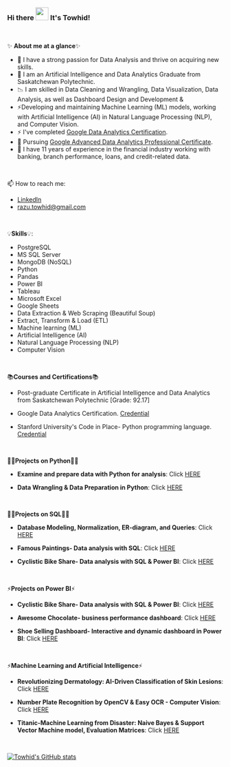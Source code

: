 
###  Hi there <img src="https://raw.githubusercontent.com/MartinHeinz/MartinHeinz/master/wave.gif" width="30px"> It's Towhid!

<p>&nbsp;</p>

✨ **About me at a glance**✨
- 👀 I have a strong passion for Data Analysis and thrive on acquiring new skills.
- 🌱 I am an Artificial Intelligence and Data Analytics Graduate from Saskatchewan Polytechnic.
- 📉 I am skilled in Data Cleaning and Wrangling, Data Visualization, Data Analysis, as well as Dashboard Design and Development &
- ⚡Developing and maintaining Machine Learning (ML) models, working with Artificial Intelligence (AI) in Natural Language Processing (NLP), and Computer Vision.
- ⚡ I've completed [Google Data Analytics Certification](https://www.coursera.org/account/accomplishments/specialization/certificate/WCQSR8TZXXPF).
- 🌱 Pursuing [Google Advanced Data Analytics Professional Certificate](https://www.coursera.org/professional-certificates/google-advanced-data-analytics).
- 💉 I have 11 years of experience in the financial industry working with banking, branch performance, loans, and credit-related data.

<p>&nbsp;</p>

📫 How to reach me:
-  [LinkedIn](https://www.linkedin.com/in/islammdtowhidul/)
-  razu.towhid@gmail.com

<p>&nbsp;</p>

 💡**Skills**💡:
 
- PostgreSQL
- MS SQL Server
- MongoDB (NoSQL)
- Python
- Pandas
- Power BI
- Tableau
- Microsoft Excel
- Google Sheets
- Data Extraction & Web Scraping (Beautiful Soup)
- Extract, Transform & Load (ETL)
- Machine learning (ML)
- Artificial Intelligence (AI)
- Natural Language Processing (NLP)
- Computer Vision


 <p>&nbsp;</p>


 📚**Courses and Certifications**📚
 
 - Post-graduate Certificate in Artificial Intelligence and Data Analytics from Saskatchewan Polytechnic [Grade: 92.17]
   
 - Google Data Analytics Certification. [Credential](https://www.coursera.org/account/accomplishments/specialization/certificate/WCQSR8TZXXPF)
 
 - Stanford University's Code in Place- Python programming language. [Credential](https://codeinplace.stanford.edu/cip3/certificate/v7bomj)

<p>&nbsp;</p>

👩‍💻**Projects on Python**👩‍💻

- **Examine and prepare data with Python for analysis**: Click [HERE](https://github.com/towhidrazu/Examine_and_prepare_data_for_analysis_with_Python/blob/main/Activity_Course%202%20Automatidata%20project%20lab.ipynb)
 
- **Data Wrangling & Data Preparation in Python**: Click [HERE](https://github.com/towhidrazu/Data-Wrangling-Data-Preparation-in-Python/tree/main)

<p>&nbsp;</p>

👩‍💻**Projects on SQL**👩‍💻

- **Database Modeling, Normalization, ER-diagram, and Queries**: Click [HERE](https://github.com/towhidrazu/Database-Modeling-ER-diagram-and-Queries/)

- **Famous Paintings- Data analysis with SQL**: Click [HERE](https://github.com/towhidrazu/Famous_Paintings-Data_analysis_with_SQL/blob/main/README.md)
 
- **Cyclistic Bike Share- Data analysis with SQL & Power BI**: Click [HERE](https://github.com/towhidrazu/Cyclistic_Bike_Share-Data_analysis_with_SQL_and_Power_BI)
 
<p>&nbsp;</p>

⚡**Projects on Power BI**⚡

- **Cyclistic Bike Share- Data analysis with SQL & Power BI**: Click [HERE](https://github.com/towhidrazu/Cyclistic_Bike_Share-Data_analysis_with_SQL_and_Power_BI)
  
- **Awesome Chocolate- business performance dashboard**: Click [HERE](https://github.com/towhidrazu/Awesome_Chocolate_business_performance_dashboard-Power_BI/blob/main/README.md)
  
- **Shoe Selling Dashboard- Interactive and dynamic dashboard in Power BI**: Click [HERE](https://github.com/towhidrazu/Shoe-Selling-Dashboard)

<p>&nbsp;</p>

⚡**Machine Learning and Artificial Intelligence**⚡

- **Revolutionizing Dermatology: AI-Driven Classification of Skin Lesions**: Click [HERE](https://github.com/towhidrazu/Revolutionizing-Dermatology-AI-Driven-Classification-of-Skin-Lesions/)
  
- **Number Plate Recognition by OpenCV & Easy OCR - Computer Vision**: Click [HERE](https://github.com/towhidrazu/Number_plate_recognition_by_OpenCV)
  
- **Titanic-Machine Learning from Disaster: Naive Bayes & Support Vector Machine model, Evaluation Matrices**: Click [HERE](https://github.com/towhidrazu/Machine-Learning-NB-SVM-model-Evaluation-Mtrices--Titanic--Machine-Learning-from-Disaster)



 <p>&nbsp;</p>

[![Towhid's GitHub stats](https://github-readme-stats.vercel.app/api?username=towhidrazu&count_private=true&show_icons=true&theme=merko&hide_rank=false)](https://github.com/anuraghazra/github-readme-stats)
 
<!--

 <p>&nbsp;</p>
 
[![Khuyen's github stats](https://github-readme-stats.vercel.app/api?username=thaiscooke&count_private=true&show_icons=true&theme=merko&hide_rank=false)](https://github.com/anuraghazra/github-readme-stats)

-->


<!--
**towhidrazu/towhidrazu** is a ✨ _special_ ✨ repository because its `README.md` (this file) appears on your GitHub profile.

Here are some ideas to get you started:

- 🔭 I’m currently working on ...
- 🌱 I’m currently learning ...
- 👯 I’m looking to collaborate on ...
- 🤔 I’m looking for help with ...
- 💬 Ask me about ...
- 📫 How to reach me: ...
- 😄 Pronouns: ...
- ⚡ Fun fact: ...
-->
